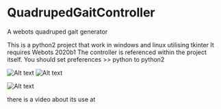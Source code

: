 # QuadrupedGaitController
A webots quadruped gait generator

This is a python2 project that work in windows and linux utilising tkinter
It requires Webots 2020b1
The controller is referenced within the project itself. You should set preferences >> python to python2

![Alt text](ezgif-1-94c1b09821.gif)
![Alt text](ezgif-1-3e85706516.gif) 

 ![Alt text](ezgif-1-44b11274bd.gif) 




there is a video about its use at


